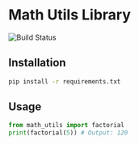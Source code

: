 # Math Utils Library

![Build Status](https://github.com/JeffrinNadar/math-utils/actions/workflows/python-app.yml/badge.svg)

## Installation
```bash
pip install -r requirements.txt
```

## Usage
```python
from math_utils import factorial
print(factorial(5)) # Output: 120
```